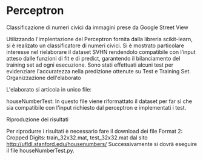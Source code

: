 # Perceptron
Classificazione di numeri civici da immagini prese da Google Street View

Utilizzando l'implentazione del Perceptron fornita dalla libreria scikit-learn, si è realizato un classificatore di numeri civici. Si è mostrato particolare interesse nel rielaborare il dataset SVHN rendendolo compatibile con l’input atteso dalle funzioni di fit e di predict, garantendo il bilanciamento del training set ad ogni esecuzione.
Sono stati effettuati alcuni test per evidenziare l'accuratezza nella predizione ottenute su Test e Training Set.
Organizzazione dell'elaborato

L'elaborato si articola in unico file:

houseNumberTest: In questo file viene riformattato il dataset per far sì che sia compatibile con l'input richiesto dal perceptron e implementati i test. 

Riproduzione dei risultati

Per riprodurre i risultati è necessario fare il download dei file Format 2: Cropped Digits: train_32x32.mat, test_32x32.mat dal sito http://ufldl.stanford.edu/housenumbers/ 
Successivamente si dovrà eseguire il file houseNumberTest.py.
